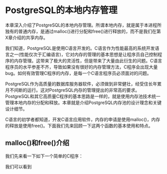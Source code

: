 # PostgreSQL的本地内存管理

本章深入介绍了PostgreSQL的本地内存管理。所谓本地内存，就是属于本进程所独有的普通内存，是通过malloc()进行分配和free()进行释放的，而不是我们在第X章介绍的共享内存。

我们知道，PostgreSQL是使用C语言开发的。C语言作为性能最高的系统开发语言之一(性能仅次于汇编语言)，它对内存的管理的基本思想是让程序员自己控制程序的内存管理。这带来了极大的灵活性，但是带来了大量由此衍生的问题。C语言程序员的水平参差不齐，导致如果没有很好的内存管理方法，C程序会出现大量bug。如何有效管理C程序的内存，是每一个C语言程序员必须面对的问题。

PostgreSQL作为高质量的数据库服务器软件，必须做到非常健壮，经受住长年累月不间断的运行。这对PostgreSQL内存的管理提出的非常高的要求。PostgreSQL和其它高质量C程序的基本思路是一样的，就是使用内存池技术统一管理本地内存的分配和释放。本章就是介绍PostgreSQL内存池的设计理念和关键设计细节。

C语言的初学者都知道，开发C语言应用软件，内存的申请是使用malloc()，内存的释放是使用free()。下面我们先来回顾一下这两个函数的基本使用和特点。

## malloc()和free()介绍

我们先来看一下如下一个简单的C程序：

我们可以看到

